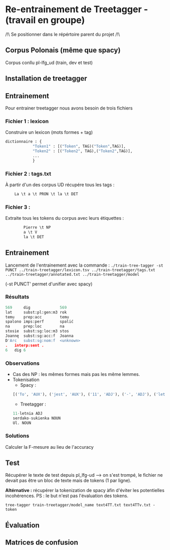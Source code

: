 # Re-entrainement de Treetagger - (travail en groupe)

/!\ Se positionner dans le répértoire parent du projet /!\

## Corpus Polonais (même que spacy)

Corpus conllu pl-lfg_ud (train, dev et test)

## Installation de treetagger

## Entrainement

Pour entrainer treetagger nous avons besoin de trois fichiers

### Fichier 1 : lexicon

Construire un lexicon (mots formes + tag)

```python
dictionnaire : {
            "Token1" : [("Token", TAG)("Token",TAG)],
			"Token2" : [("Token2", TAG),("Token2",TAG)],
            ...
            }
```

### Fichier 2 : tags.txt

À partir d'un des corpus UD récupére tous les tags :

```python
	La \t a \t PRON \t la \t DET
```

### Fichier 3 : 

Extraite tous les tokens du corpus avec leurs étiquettes :

```python
		Pierre \t NP
		a \t V
		la \t DET
```

## Entrainement

Lancement de l'entrainement avec la commande : `./train-tree-tagger -st PUNCT ../train-treetagger/lexicon.tsv ../train-treetagger/tags.txt ../train-treetagger/annotated.txt ../train-treetagger/model`

(-st PUNCT' permet d'unifier avec spacy)

### Résultats

```python
569	    dig	            569
lat	    subst:pl:gen:m3	rok
temu	prep:acc	    temu
spalono	imps:perf	    spalić
na	    prep:loc	    na
stosie	subst:sg:loc:m3	stos
Joannę	subst:sg:acc:f	Joanna
D'Arc	subst:sg:nom:f	<unknown>
.	interp:sent	.
6	dig	6
```

### Observations

- Cas des NP : les mêmes formes mais pas les même lemmes.
- Tokenisation
  - Spacy :
  ```python
  [('To', 'AUX'), ('jest', 'AUX'), ('11', 'ADJ'), ('-', 'ADJ'), ('letnia', 'ADJ'), ('serdako', 'ADJ'), ('-', 'PUNCT'), ('sukienka', 'NOUN'), ('na', 'ADP'), ('ul', 'X'), ('.', 'PUNCT'), ('czerstwej', 'ADJ')]
  ```
  - Treetagger :
  ```python
  11-letnia ADJ
  serdako-sukienka NOUN
  Ul. NOUN
  ```

### Solutions

Calculer la F-mesure au lieu de l'accuracy

## Test

Récupérer le texte de test depuis pl_lfg-ud --> on s'est trompé, le fichier ne devait pas être un bloc de texte mais de tokens (1 par ligne).

**Altérnative :** récupérer la tokenization de spacy àfin d'éviter les potentielles incohérences.
PS : le but n'est pas l'évaluation des tokens.

`tree-tagger train-treetagger/model_name text4TT.txt text4TTv.txt -token`

## Évaluation

## Matrices de confusion
